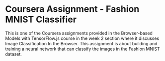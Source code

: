 # Coursera Assignment - Fashion MNIST Classifier

This is one of the Coursera assignments provided in the Browser-based Models with TensorFlow.js course in the week 2 section where it discusses Image Classification In the Browser. This assignment is about building and training a neural network that can classify the images in the Fashion MNIST dataset. 
